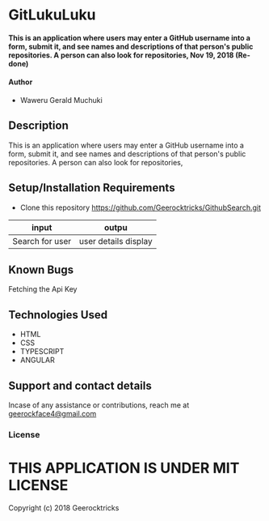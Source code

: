 # GitLukuLuku
#### This is an application where users may enter a GitHub username into a form, submit it, and see names and descriptions of that person's public repositories. A person can also look for repositories, Nov 19, 2018 (Re-done)
#### Author
* Waweru Gerald Muchuki
## Description
This is an application where users may enter a GitHub username into a form, submit it, and see names and descriptions of that person's public repositories. A person can also look for repositories,
## Setup/Installation Requirements
* Clone this repository https://github.com/Geerocktricks/GithubSearch.git

| input       | outpu          |
| ------------- |:-------------:|
| Search for user    | user details display |


## Known Bugs
Fetching the Api Key 
## Technologies Used
* HTML
* CSS
* TYPESCRIPT
* ANGULAR
## Support and contact details
Incase of any assistance or contributions, reach me at geerockface4@gmail.com
### License
# THIS APPLICATION IS UNDER MIT LICENSE
Copyright (c) 2018 Geerocktricks